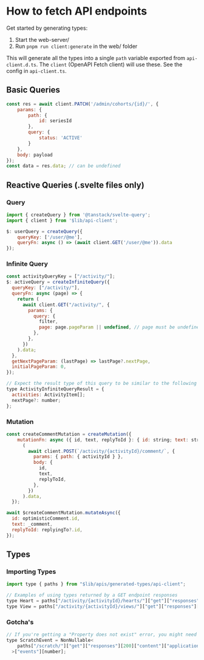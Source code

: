 # How to fetch API endpoints

Get started by generating types:

1. Start the web-server/
2. Run `pnpm run client:generate` in the web/ folder

This will generate all the types into a single `path` variable exported from `api-client.d.ts`.
The `client` (OpenAPI Fetch client) will use these.
See the config in `api-client.ts`.

## Basic Queries

```javascript
const res = await client.PATCH('/admin/cohorts/{id}/', {
	params: {
		path: {
			id: seriesId
		},
		query: {
			status: 'ACTIVE'
		}
	},
	body: payload
});
const data = res.data; // can be undefined
```

## Reactive Queries (.svelte files only)

### Query

```javascript
import { createQuery } from '@tanstack/svelte-query';
import { client } from '$lib/api-client';

$: userQuery = createQuery({
	queryKey: ['/user/@me'],
	queryFn: async () => (await client.GET('/user/@me')).data
});
```

### Infinite Query

```javascript
const activityQueryKey = ["/activity/"];
$: activeQuery = createInfiniteQuery({
  queryKey: ["/activity/"],
  queryFn: async (page) => {
    return (
      await client.GET("/activity/", {
        params: {
          query: {
            filter,
            page: page.pageParam || undefined, // page must be undefined or non-zero
          },
        },
      })
    ).data;
  },
  getNextPageParam: (lastPage) => lastPage?.nextPage,
  initialPageParam: 0,
});

// Expect the result type of this query to be similar to the following
type ActivityInfiniteQueryResult = {
  activities: ActivityItem[];
  nextPage?: number;
};
```

### Mutation

```javascript
const createCommentMutation = createMutation({
    mutationFn: async ({ id, text, replyToId }: { id: string; text: string; replyToId: string }) =>
      (
        await client.POST(`/activity/{activityId}/comment/`, {
          params: { path: { activityId } },
          body: {
            id,
            text,
            replyToId,
          },
        })
      ).data,
  });

await $createCommentMutation.mutateAsync({
  id: optimisticComment.id,
  text: _comment,
  replyToId: replyingTo?.id,
});
```

## Types

### Importing Types

```javascript
import type { paths } from "$lib/apis/generated-types/api-client";

// Examples of using types returned by a GET endpoint responses
type Heart = paths["/activity/{activityId}/hearts/"]["get"]["responses"][200]["content"]["application/json"][number];
type View = paths["/activity/{activityId}/views/"]["get"]["responses"][200]["content"]["application/json"][number];
```

### Gotcha's

```javascript
// If you're getting a "Property does not exist" error, you might need to wrap nullable parts of the response schema in NonNullable
type ScratchEvent = NonNullable<
    paths["/scratch/"]["get"]["responses"][200]["content"]["application/json"]["scratch"]
  >["events"][number];
```
